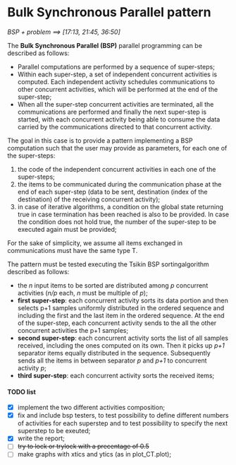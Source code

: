 # Bulk Synchronous Parallel pattern

*BSP + problem	==>		[17:13, 21:45, 36:50]*

The **Bulk Synchronous Parallel (BSP)** parallel programming can be described as follows:

+ Parallel computations are performed by a sequence of super-steps;
+ Within each super-step, a set of independent concurrent activities is computed. Each independent activity schedules communications to other concurrent activities, which will be performed at the end of the super-step;
+ When all the super-step concurrent activities are terminated, all the communications are performed and finally the next super-step is started, with each concurrent activity being able to consume the data carried by the communications directed to that concurrent activity.

The goal in this case is to provide a pattern implementing a BSP computation such that the user may provide as parameters, for each one of the super-steps:
1. the code of the independent concurrent activities in each one of the super-steps;
2. the items to be communicated during the communication phase at the end of each super-step (data to be sent, destination (index of the destination) of the receiving concurrent activity);
3. in case of iterative algorithms, a condition on the global state returning true in case termination has been reached is also to be provided. In case the condition does not hold true, the number of the super-step to be executed again must be provided;

For the sake of simplicity, we assume all items exchanged in communications must have the same type T.

The pattern must be tested executing the Tsikin BSP sortingalgorithm described as follows:
+ the *n* input items to be sorted are distributed among *p* concurrent activities (*n/p* each, *n* must be multiple of *p*);
+ **first super-step**: each concurrent activity sorts its data portion and then selects p+1 samples uniformly distributed in the ordered sequence and including the first and the last item in the ordered sequence. At the end of the super-step, each concurrent activity sends to the all the other concurrent activities the p+1 samples;
+ **second super-step**: each concurrent activity sorts the list of all samples received, including the ones computed on its own. Then it picks up *p+1* separator items equally distributed in the sequence. Subsequently sends all the items in between separator *p* and *p+1* to concurrent activity *p*;
+ **third super-step**: each concurrent activity sorts the received items;

#### TODO list
+ [x] implement the two different activities composition;
+ [x] fix and include bsp testers, to test possibility to define different numbers of activities for each superstep and to test possibility to specify the next superstep to be exeuted;
+ [x] write the report;
+ [ ] ~~try to lock or trylock with a precentage of 0.5~~
+ [ ] make graphs with xtics and ytics (as in plot_CT.plot);